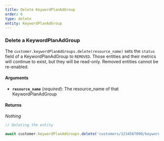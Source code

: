 ```yaml
---
title: Delete KeywordPlanAdGroup
order: 6
type: delete
entity: KeywordPlanAdGroup
---
```


### Delete a KeywordPlanAdGroup

The `customer.keywordPlanAdGroups.delete(resource_name)` sets the `status` field of a KeywordPlanAdGroup to `REMOVED`. Those entities and their metrics will continue to exist, but they will be read-only. Removed entities cannot be re-enabled.

#### Arguments

- **`resource_name`** (_required_): The resource_name of that KeywordPlanAdGroup

#### Returns

_Nothing_

```javascript
// Deleting the entity

await customer.keywordPlanAdGroups.delete('customers/1234567890/keywordPlanAdGroups/123123123')
```

